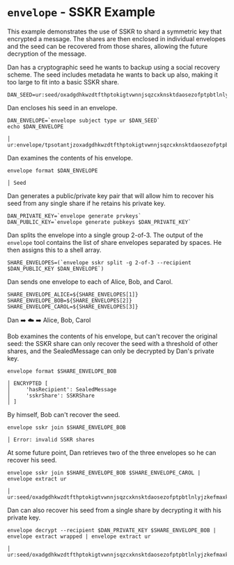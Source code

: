 # `envelope` - SSKR Example

This example demonstrates the use of SSKR to shard a symmetric key that encrypted a message. The shares are then enclosed in individual envelopes and the seed can be recovered from those shares, allowing the future decryption of the message.

Dan has a cryptographic seed he wants to backup using a social recovery scheme. The seed includes metadata he wants to back up also, making it too large to fit into a basic SSKR share.

```
DAN_SEED=ur:seed/oxadgdhkwzdtfthptokigtvwnnjsqzcxknsktdaosezofptpbtlnlyjzkefmaxkpfyhsjpjecxgdkpjpjojzihcxfpjskphscxgsjlkoihaakskggsjljpihjncxinjojkkpjncxiejljzjljpcxjkinjycxhsjnihjydwcxiajljtjkihiajyihjykpjpcxhsieinjoinjkiainjtiocxihjzinjydwcxjkihiecxiejlcxihinkpjkjnjliecxjyihjnjojljpcxinjtiainieiniekpjtjycxkpjycxjzhsidjljpihcxihjycxiejljzjljpihcxjnhsiojthscxhsjzinjskphsdmluwmoxny
```

Dan encloses his seed in an envelope.

```
DAN_ENVELOPE=`envelope subject type ur $DAN_SEED`
echo $DAN_ENVELOPE

│ ur:envelope/tpsotantjzoxadgdhkwzdtfthptokigtvwnnjsqzcxknsktdaosezofptpbtlnlyjzkefmaxkpfyhsjpjecxgdkpjpjojzihcxfpjskphscxgsjlkoihaakskggsjljpihjncxinjojkkpjncxiejljzjljpcxjkinjycxhsjnihjydwcxiajljtjkihiajyihjykpjpcxhsieinjoinjkiainjtiocxihjzinjydwcxjkihiecxiejlcxihinkpjkjnjliecxjyihjnjojljpcxinjtiainieiniekpjtjycxkpjycxjzhsidjljpihcxihjycxiejljzjljpihcxjnhsiojthscxhsjzinjskphsdmfmflcnfy
```

Dan examines the contents of his envelope.

```
envelope format $DAN_ENVELOPE

│ Seed
```

Dan generates a public/private key pair that will allow him to recover his seed from any single share if he retains his private key.

```
DAN_PRIVATE_KEY=`envelope generate prvkeys`
DAN_PUBLIC_KEY=`envelope generate pubkeys $DAN_PRIVATE_KEY`
```

Dan splits the envelope into a single group 2-of-3. The output of the `envelope` tool contains the list of share envelopes separated by spaces. He then assigns this to a shell array.

```
SHARE_ENVELOPES=(`envelope sskr split -g 2-of-3 --recipient $DAN_PUBLIC_KEY $DAN_ENVELOPE`)
```

Dan sends one envelope to each of Alice, Bob, and Carol.

```
SHARE_ENVELOPE_ALICE=${SHARE_ENVELOPES[1]}
SHARE_ENVELOPE_BOB=${SHARE_ENVELOPES[2]}
SHARE_ENVELOPE_CAROL=${SHARE_ENVELOPES[3]}
```

Dan ➡️ ☁️ ➡️ Alice, Bob, Carol

Bob examines the contents of his envelope, but can't recover the original seed: the SSKR share can only recover the seed with a threshold of other shares, and the SealedMessage can only be decrypted by Dan's private key.

```
envelope format $SHARE_ENVELOPE_BOB

│ ENCRYPTED [
│     'hasRecipient': SealedMessage
│     'sskrShare': SSKRShare
│ ]
```

By himself, Bob can't recover the seed.

```
envelope sskr join $SHARE_ENVELOPE_BOB

│ Error: invalid SSKR shares
```

At some future point, Dan retrieves two of the three envelopes so he can recover his seed.

```
envelope sskr join $SHARE_ENVELOPE_BOB $SHARE_ENVELOPE_CAROL | envelope extract ur

│ ur:seed/oxadgdhkwzdtfthptokigtvwnnjsqzcxknsktdaosezofptpbtlnlyjzkefmaxkpfyhsjpjecxgdkpjpjojzihcxfpjskphscxgsjlkoihaakskggsjljpihjncxinjojkkpjncxiejljzjljpcxjkinjycxhsjnihjydwcxiajljtjkihiajyihjykpjpcxhsieinjoinjkiainjtiocxihjzinjydwcxjkihiecxiejlcxihinkpjkjnjliecxjyihjnjojljpcxinjtiainieiniekpjtjycxkpjycxjzhsidjljpihcxihjycxiejljzjljpihcxjnhsiojthscxhsjzinjskphsdmluwmoxny
```

Dan can also recover his seed from a single share by decrypting it with his private key.

```
envelope decrypt --recipient $DAN_PRIVATE_KEY $SHARE_ENVELOPE_BOB | envelope extract wrapped | envelope extract ur

│ ur:seed/oxadgdhkwzdtfthptokigtvwnnjsqzcxknsktdaosezofptpbtlnlyjzkefmaxkpfyhsjpjecxgdkpjpjojzihcxfpjskphscxgsjlkoihaakskggsjljpihjncxinjojkkpjncxiejljzjljpcxjkinjycxhsjnihjydwcxiajljtjkihiajyihjykpjpcxhsieinjoinjkiainjtiocxihjzinjydwcxjkihiecxiejlcxihinkpjkjnjliecxjyihjnjojljpcxinjtiainieiniekpjtjycxkpjycxjzhsidjljpihcxihjycxiejljzjljpihcxjnhsiojthscxhsjzinjskphsdmluwmoxny
```
